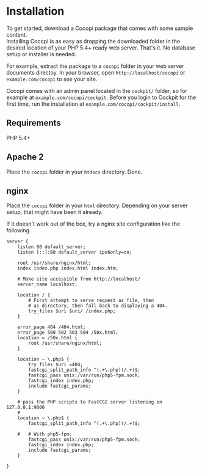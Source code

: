Installation
===

To get started, download a Cocopi package that comes with some sample content.  
Installing Cocopi is as easy as dropping the downloaded folder in the desired location of your PHP 5.4+ ready web server. That's it. No database setup or installer is needed.

For example, extract the package to a `cocopi` folder in your web server documents directoy. In your browser, open `http://localhost/cocopi` or `example.com/cocopi` to see your site.

Cocopi comes with an admin panel located in the `cockpit/` folder, so for example at `example.com/cocopi/cockpit`. Before you login to Cockpit for the first time, run the installation at `example.com/cocopi/cockpit/install`.

## Requirements

PHP 5.4+

## Apache 2

Place the `cocopi` folder in your `htdocs` directory. Done.

## nginx

Place the `cocopi` folder in your `html` directory. Depending on your server setup, that might have been it already.

If it doesn't work out of the box, try a nginx site configuration like the following.

```
server {
    listen 80 default_server;
    listen [::]:80 default_server ipv6only=on;

    root /usr/share/nginx/html;
    index index.php index.html index.htm;

    # Make site accessible from http://localhost/
    server_name localhost;

    location / {
        # First attempt to serve request as file, then
        # as directory, then fall back to displaying a 404.
        try_files $uri $uri/ /index.php;
    }

    error_page 404 /404.html;
    error_page 500 502 503 504 /50x.html;
    location = /50x.html {
        root /usr/share/nginx/html;
    }

    location ~ \.php$ {
        try_files $uri =404;
        fastcgi_split_path_info ^(.+\.php)(/.+)$;
        fastcgi_pass unix:/var/run/php5-fpm.sock;
        fastcgi_index index.php;
        include fastcgi_params;
    }

    # pass the PHP scripts to FastCGI server listening on 127.0.0.1:9000
    #
    location ~ \.php$ {
        fastcgi_split_path_info ^(.+\.php)(/.+)$;

    #   # With php5-fpm:
        fastcgi_pass unix:/var/run/php5-fpm.sock;
        fastcgi_index index.php;
        include fastcgi_params;
    }

}

```
